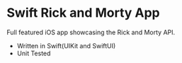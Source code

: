 # Swift Rick and Morty App

Full featured iOS app showcasing the Rick and Morty API.

- Written in Swift(UIKit and SwiftUI)
- Unit Tested
  
